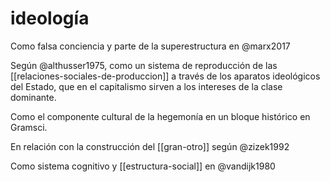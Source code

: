 # ideología
Como falsa conciencia y parte de la superestructura en @marx2017

Según @althusser1975, como un sistema de reproducción de las [[relaciones-sociales-de-produccion]] a través de los aparatos ideológicos del Estado, que en el capitalismo sirven a los intereses de la clase dominante. 

Como el componente cultural de la hegemonía en un bloque histórico en Gramsci.

En relación con la construcción del [[gran-otro]] según @zizek1992

Como sistema cognitivo y [[estructura-social]] en @vandijk1980
